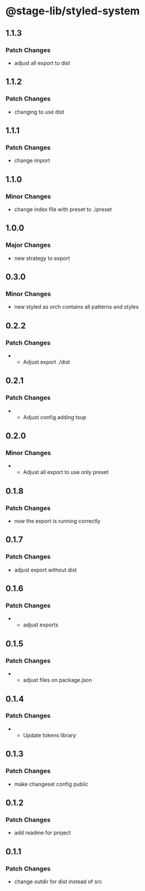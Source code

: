 # @stage-lib/styled-system

## 1.1.3

### Patch Changes

- adjust all export to dist

## 1.1.2

### Patch Changes

- changing to use dist

## 1.1.1

### Patch Changes

- change import

## 1.1.0

### Minor Changes

- change index file with preset to ./preset

## 1.0.0

### Major Changes

- new strategy to export

## 0.3.0

### Minor Changes

- new styled as orch contains all patterns and styles

## 0.2.2

### Patch Changes

- - Adjust export ./dist

## 0.2.1

### Patch Changes

- - Adjust config adding tsup

## 0.2.0

### Minor Changes

- - Adjust all export to use only preset

## 0.1.8

### Patch Changes

- now the export is running correctly

## 0.1.7

### Patch Changes

- adjust export without dist

## 0.1.6

### Patch Changes

- - adjust exports

## 0.1.5

### Patch Changes

- - adjust files on package.json

## 0.1.4

### Patch Changes

- - Update tokens library

## 0.1.3

### Patch Changes

- make changeset config public

## 0.1.2

### Patch Changes

- add readme for project

## 0.1.1

### Patch Changes

- change outdir for dist instead of src
